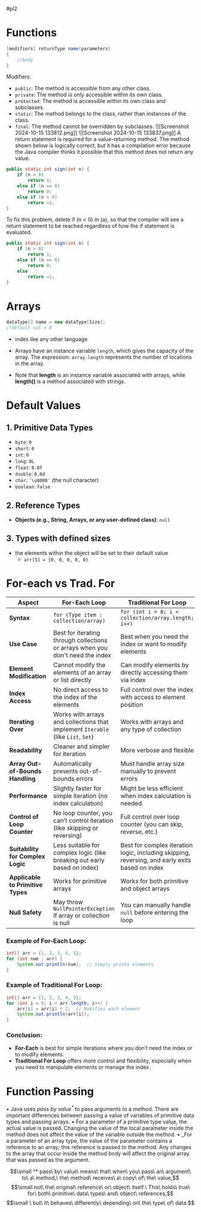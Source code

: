 #pl2 
# Functions
```java
[modifiers] returnType name(parameters)
{
	//body
}
```
Modifiers:
- `public`: The method is accessible from any other class.
- `private`: The method is only accessible within its own class.
- `protected`: The method is accessible within its own class and subclasses.
- `static`: The method belongs to the class, rather than instances of the class.
- `final`: The method cannot be overridden by subclasses.
![[Screenshot 2024-10-15 133812.png]]
![[Screenshot 2024-10-15 133837.png]]
A return statement is required for a value-returning method. The method shown
below is logically correct, but it has a compilation error because the Java
compiler thinks it possible that this method does not return any value.
```java 
public static int sign(int n) {
	if (n > 0)
		return 1;
	else if (n == 0)
		return 0;
	else if (n < 0)
		return –1;
}
```
To fix this problem, delete if (n < 0) in (a), so that the compiler will see a return
statement to be reached regardless of how the if statement is evaluated.
```java
public static int sign(int n) {
	if (n > 0)
		return 1;
	else if (n == 0)
		return 0;
	else 
		return –1;
}
```
# Arrays
```java
dataType[] name = new dataType[Size];
//default val = 0
```
* index like any other language

* Arrays have an instance variable `length`, which gives the capacity of the array. The expression: `array.length` represents the number of locations in the array.
* Note that __length__ is an instance variable associated with arrays, while __length()__ is a method associated with strings.
# Default Values
## 1. Primitive Data Types
- `byte`: `0`
- `short`: `0`
- `int`: `0`
- `long`: `0L`
- `float`: `0.0f`
- `double`: `0.0d`
- `char`: `'\u0000'` (the null character)
- `boolean`: `false`

## 2. Reference Types
- **Objects (e.g., String, Arrays, or any user-defined class)**: `null`
## 3. Types with defined sizes
* the elements within the object will be set to their default value
	* `arr[5] = {0, 0, 0, 0, 0}`
# For-each vs Trad. For

| **Aspect**                        | **For-Each Loop**                                                                | **Traditional For Loop**                                                                        |
| --------------------------------- | -------------------------------------------------------------------------------- | ----------------------------------------------------------------------------------------------- |
| **Syntax**                        | `for (Type item : collection/array)`                                             | `for (int i = 0; i < collection/array.length; i++)`                                             |
| **Use Case**                      | Best for iterating through collections or arrays when you don't need the index   | Best when you need the index or want to modify elements                                         |
| **Element Modification**          | Cannot modify the elements of an array or list directly                          | Can modify elements by directly accessing them via index                                        |
| **Index Access**                  | No direct access to the index of the elements                                    | Full control over the index with access to element position                                     |
| **Iterating Over**                | Works with arrays and collections that implement `Iterable` (like `List`, `Set`) | Works with arrays and any type of collection                                                    |
| **Readability**                   | Cleaner and simpler for iteration                                                | More verbose and flexible                                                                       |
| **Array Out-of-Bounds Handling**  | Automatically prevents out-of-bounds errors                                      | Must handle array size manually to prevent errors                                               |
| **Performance**                   | Slightly faster for simple iteration (no index calculation)                      | Might be less efficient when index calculation is needed                                        |
| **Control of Loop Counter**       | No loop counter, you can’t control iteration (like skipping or reversing)        | Full control over loop counter (you can skip, reverse, etc.)                                    |
| **Suitability for Complex Logic** | Less suitable for complex logic (like breaking out early based on index)         | Best for complex iteration logic, including skipping, reversing, and early exits based on index |
| **Applicable to Primitive Types** | Works for primitive arrays                                                       | Works for both primitive and object arrays                                                      |
| **Null Safety**                   | May throw `NullPointerException` if array or collection is null                  | You can manually handle `null` before entering the loop                                         |
### Example of For-Each Loop:
```java
int[] arr = {1, 2, 3, 4, 5};
for (int num : arr) {
    System.out.println(num);  // Simply prints elements
}
```
### Example of Traditional For Loop:
```java
int[] arr = {1, 2, 3, 4, 5};
for (int i = 0; i < arr.length; i++) {
    arr[i] = arr[i] * 2;  // Modifies each element
    System.out.println(arr[i]);
}
```
### Conclusion:
- **For-Each** is best for simple iterations where you don’t need the index or to modify elements.
- **Traditional For Loop** offers more control and flexibility, especially when you need to manipulate elements or manage the index.
# Function Passing
• Java uses _pass by value$^*$_ to pass arguments to a method. There are important differences between passing a value of variables of primitive data types and passing arrays.
• For a parameter of a primitive type value, the actual value is passed. Changing the value of the local parameter inside the method does not affect the value of the variable outside the method.
• _For a parameter of an array type, the value of the parameter contains a reference to an array; this reference is passed to the method. Any changes to the array that occur inside the method body will affect the original array that was passed as the argument.

$$\small ^* pass\ by\ value\ means\ that\ when\ you\ pass\ an\ argument\ to\ a\ method,\ the\ method\ receives\ a\ copy\ of\ the\ value,$$$$\small not\ the\ original\ reference\ or\ object\ itself.\ This\ holds\ true\ for\ both\ primitive\ data\ types\ and\ object\ references,$$$$\small \ but\ it\ behaves\ differently\ depending\ on\ the\ type\ of\ data.$$
